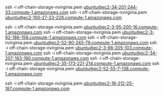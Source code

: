 ssh -i off-chain-storage-nvirginia.pem ubuntu@ec2-34-201-244-33.compute-1.amazonaws.com
ssh -i off-chain-storage-nvirginia.pem ubuntu@ec2-100-27-23-228.compute-1.amazonaws.com

ssh -i off-chain-storage-nvirginia.pem ubuntu@ec2-3-95-200-16.compute-1.amazonaws.com
ssh -i off-chain-storage-nvirginia.pem ubuntu@ec2-3-92-186-156.compute-1.amazonaws.com
ssh -i off-chain-storage-nvirginia.pem ubuntu@ec2-52-90-245-79.compute-1.amazonaws.com
ssh -i off-chain-storage-nvirginia.pem ubuntu@ec2-3-86-205-103.compute-1.amazonaws.com
ssh -i off-chain-storage-nvirginia.pem ubuntu@ec2-34-207-163-190.compute-1.amazonaws.com
ssh -i off-chain-storage-nvirginia.pem ubuntu@ec2-35-173-221-214.compute-1.amazonaws.com
ssh -i off-chain-storage-nvirginia.pem ubuntu@ec2-52-55-7-138.compute-1.amazonaws.com

ssh -i off-chain-storage-nvirginia.pem ubuntu@ec2-18-212-25-187.compute-1.amazonaws.com